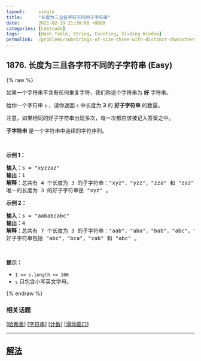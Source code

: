 ```yaml
---
layout:     single
title:      "长度为三且各字符不同的子字符串"
date:       2021-02-19 21:30:00 +0800
categories: [Leetcode]
tags:       [Hash Table, String, Counting, Sliding Window]
permalink:  /problems/substrings-of-size-three-with-distinct-characters/
---
```


## 1876. 长度为三且各字符不同的子字符串 (Easy)

{% raw %}

<p>如果一个字符串不含有任何重复字符，我们称这个字符串为 <strong>好</strong> 字符串。</p>

<p>给你一个字符串 <code>s</code> ，请你返回 <code>s</code> 中长度为 <strong>3</strong> 的 <strong>好子字符串</strong> 的数量。</p>

<p>注意，如果相同的好子字符串出现多次，每一次都应该被记入答案之中。</p>

<p><strong>子字符串</strong> 是一个字符串中连续的字符序列。</p>

<p> </p>

<p><strong>示例 1：</strong></p>

<pre>
<b>输入：</b>s = "xyzzaz"
<b>输出：</b>1
<b>解释：</b>总共有 4 个长度为 3 的子字符串："xyz"，"yzz"，"zza" 和 "zaz" 。
唯一的长度为 3 的好子字符串是 "xyz" 。
</pre>

<p><strong>示例 2：</strong></p>

<pre>
<b>输入：</b>s = "aababcabc"
<b>输出：</b>4
<b>解释：</b>总共有 7 个长度为 3 的子字符串："aab"，"aba"，"bab"，"abc"，"bca"，"cab" 和 "abc" 。
好子字符串包括 "abc"，"bca"，"cab" 和 "abc" 。
</pre>

<p> </p>

<p><strong>提示：</strong></p>

<ul>
	<li><code>1 <= s.length <= 100</code></li>
	<li><code>s</code>​​​​​​ 只包含小写英文字母。</li>
</ul>

{% endraw %}

### 相关话题
  [[哈希表](https://github.com/awesee/leetcode/tree/master/tag/hash-table/README.md)]
  [[字符串](https://github.com/awesee/leetcode/tree/master/tag/string/README.md)]
  [[计数](https://github.com/awesee/leetcode/tree/master/tag/counting/README.md)]
  [[滑动窗口](https://github.com/awesee/leetcode/tree/master/tag/sliding-window/README.md)]

---

## [解法](https://github.com/awesee/leetcode/tree/master/problems/substrings-of-size-three-with-distinct-characters)
